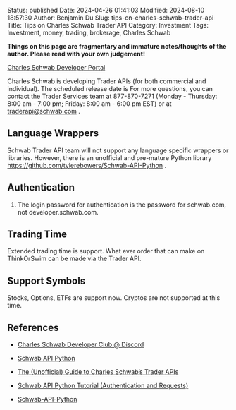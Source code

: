 Status: published
Date: 2024-04-26 01:41:03
Modified: 2024-08-10 18:57:30
Author: Benjamin Du
Slug: tips-on-charles-schwab-trader-api
Title: Tips on Charles Schwab Trader API
Category: Investment
Tags: Investment, money, trading, brokerage, Charles Schwab

**Things on this page are fragmentary and immature notes/thoughts of the author. Please read with your own judgement!**

[Charles Schwab Developer Portal](https://developer.schwab.com/)

Charles Schwab is developing Trader APIs 
(for both commercial and individual).
The scheduled release date is 
For more questions, 
you can contact the Trader Services team
at 877-870-7271 
(Monday - Thursday: 8:00 am - 7:00 pm;
Friday: 8:00 am - 6:00 pm EST)
or at traderapi@schwab.com
.

## Language Wrappers

Schwab Trader API team will not support any language specific wrappers or libraries. 
However,
there is an unofficial and pre-mature Python library 
https://github.com/tylerebowers/Schwab-API-Python
. 

## Authentication

1. The login password for authentication is the password for schwab.com, 
    not developer.schwab.com. 

## Trading Time

Extended trading time is support. 
What ever order that can make on ThinkOrSwim can be made via the Trader API. 

## Support Symbols

Stocks, Options, ETFs are support now. 
Cryptos are not supported at this time. 

## References

- [Charles Schwab Developer Club @ Discord](https://discord.com/invite/9D4Bnm4B74)

- [Schwab API Python](https://discord.com/invite/m7SSjr9rs9)

- [The (Unofficial) Guide to Charles Schwab’s Trader APIs](https://www.reddit.com/r/Schwab/comments/1c2ioe1/the_unofficial_guide_to_charles_schwabs_trader/)

- [Schwab API Python Tutorial (Authentication and Requests)](https://www.youtube.com/watch?v=kHbom0KIJwc)

- [Schwab-API-Python](https://github.com/tylerebowers/Schwab-API-Python)
